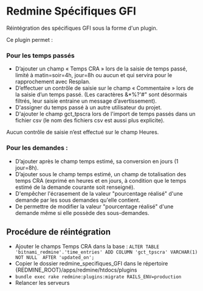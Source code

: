 # Redmine Spécifiques GFI

Réintégration des spécifiques GFI sous la forme d'un plugin.

Ce plugin permet :

### Pour les temps passés

- D’ajouter un champ « Temps CRA » lors de la saisie de temps passé, limité à matin=soir=4h, jour=8h ou aucun et qui servira pour le rapprochement avec Resplan.
- D’effectuer un contrôle de saisie sur  le champ « Commentaire » lors de la saisie d’un temps passé.
(Les caractères &*%?'#\" sont désormais filtrés, leur saisie entraine un message d’avertissement).
- D'assigner du temps passé à un autre utilisateur du projet.
- D'ajouter le champ gct_tpscra lors de l'import de temps passés dans un fichier csv (le nom des fichiers csv est aussi plus explicite).

Aucun contrôle de saisie n’est effectué sur le champ Heures.

### Pour les demandes :

- D’ajouter après le champ temps estimé, sa conversion en jours (1 jour=8h).
- D’ajouter sous le champ temps estimé, un champ de totalisation des temps CRA (exprimé en heures et en jours, à condition que le temps estimé de la demande courante soit renseigné).
- D'empêcher l'écrasement de la valeur "pourcentage réalisé" d'une demande par les sous demandes qu'elle contient.
- De permettre de modifier la valeur "pourcentage réalisé" d'une demande même si elle possède des sous-demandes.

## Procédure de réintégration
- Ajouter le champs Temps CRA dans la base :
`ALTER TABLE 'bitnami_redmine'.'time_entries' ADD COLUMN 'gct_tpscra' VARCHAR(1) NOT NULL  AFTER 'updated_on';`
- Copier le dossier redmine_specifiques_GFI dans le répertoire {REDMINE_ROOT}/apps/redmine/htdocs/plugins
- `bundle exec rake redmine:plugins:migrate RAILS_ENV=production`
- Relancer les serveurs